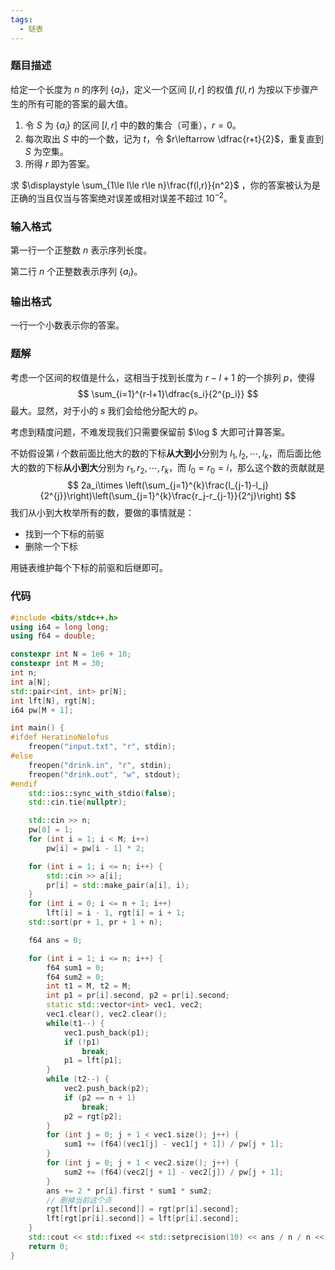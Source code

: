 ```yaml
---
tags:
  - 链表
---
```


### 题目描述

给定一个长度为 $n$ 的序列 $\{a_i\}$，定义一个区间 $[l,r]$ 的权值 $f(l,r)$ 为按以下步骤产生的所有可能的答案的最大值。

1.   令 $S$ 为 $\{a_i\}$ 的区间 $[l,r]$ 中的数的集合（可重），$r=0$。
2.   每次取出 $S$ 中的一个数，记为 $t$，令 $r\leftarrow \dfrac{r+t}{2}$，重复直到 $S$ 为空集。
3.   所得 $r$ 即为答案。

求 $\displaystyle \sum_{1\le l\le r\le n}\frac{f(l,r)}{n^2}$ ，你的答案被认为是正确的当且仅当与答案绝对误差或相对误差不超过 $10^{-2}$。

### 输入格式

第一行一个正整数 $n$ 表示序列长度。

第二行 $n$ 个正整数表示序列 $\{a_i\}$。

### 输出格式

一行一个小数表示你的答案。

### 题解

考虑一个区间的权值是什么，这相当于找到长度为 $r-l+1$ 的一个排列 $p$，使得
$$
\sum_{i=1}^{r-l+1}\dfrac{s_i}{2^{p_i}}
$$
最大。显然，对于小的 $s$ 我们会给他分配大的 $p$。

考虑到精度问题，不难发现我们只需要保留前 $\log $ 大即可计算答案。

不妨假设第 $i$ 个数前面比他大的数的下标**从大到小**分别为 $l_1,l_2,\cdots ,l_k$，而后面比他大的数的下标**从小到大**分别为 $r_1,r_2,\cdots, r_k$，而 $l_0=r_0=i$，那么这个数的贡献就是
$$
2a_i\times \left(\sum_{j=1}^{k}\frac{l_{j-1}-l_j}{2^{j}}\right)\left(\sum_{j=1}^{k}\frac{r_j-r_{j-1}}{2^j}\right)
$$
我们从小到大枚举所有的数，要做的事情就是：

-   找到一个下标的前驱
-   删除一个下标

用链表维护每个下标的前驱和后继即可。

### 代码

```cpp
#include <bits/stdc++.h>
using i64 = long long;
using f64 = double;

constexpr int N = 1e6 + 10;
constexpr int M = 30;
int n;
int a[N];
std::pair<int, int> pr[N];
int lft[N], rgt[N];
i64 pw[M + 1];

int main() {
#ifdef HeratinoNelofus
	freopen("input.txt", "r", stdin);
#else
	freopen("drink.in", "r", stdin);
	freopen("drink.out", "w", stdout);
#endif
	std::ios::sync_with_stdio(false);
	std::cin.tie(nullptr);

	std::cin >> n;
	pw[0] = 1;
	for (int i = 1; i < M; i++)
		pw[i] = pw[i - 1] * 2;

	for (int i = 1; i <= n; i++) {
		std::cin >> a[i];
		pr[i] = std::make_pair(a[i], i);
	}
	for (int i = 0; i <= n + 1; i++)
		lft[i] = i - 1, rgt[i] = i + 1;
	std::sort(pr + 1, pr + 1 + n);

	f64 ans = 0;

	for (int i = 1; i <= n; i++) {
		f64 sum1 = 0;
		f64 sum2 = 0;
		int t1 = M, t2 = M;
		int p1 = pr[i].second, p2 = pr[i].second;
		static std::vector<int> vec1, vec2;
		vec1.clear(), vec2.clear();
		while(t1--) {
			vec1.push_back(p1);
			if (!p1)
				break;
			p1 = lft[p1];
		}
		while (t2--) {
			vec2.push_back(p2);
			if (p2 == n + 1)
				break;
			p2 = rgt[p2];
		}
		for (int j = 0; j + 1 < vec1.size(); j++) {
			sum1 += (f64)(vec1[j] - vec1[j + 1]) / pw[j + 1];
		}
		for (int j = 0; j + 1 < vec2.size(); j++) {
			sum2 += (f64)(vec2[j + 1] - vec2[j]) / pw[j + 1];
		}
		ans += 2 * pr[i].first * sum1 * sum2;
		// 删掉当前这个点
		rgt[lft[pr[i].second]] = rgt[pr[i].second];
		lft[rgt[pr[i].second]] = lft[pr[i].second];
	}
	std::cout << std::fixed << std::setprecision(10) << ans / n / n << '\n';
	return 0;
}

```

